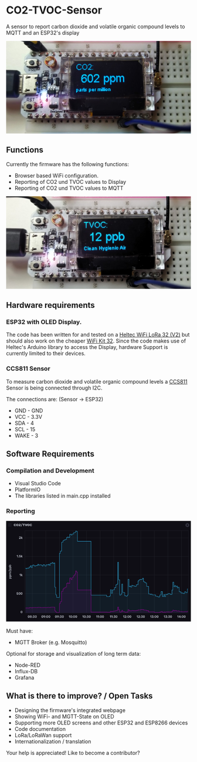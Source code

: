# CO2-TVOC-Sensor
A sensor to report carbon dioxide and volatile organic compound levels to MQTT and an ESP32's display

![ESP32 showing carbon dioxide levels](docs/pictures/CO2-TVOC-Sensor-1.jpg)

## Functions
Currently the firmware has the following functions:

* Browser based WiFi configuration.
* Reporting of CO2 und TVOC values to Display
* Reporting of CO2 und TVOC values to MQTT

![ESP32 showing volatile organic compound levels - they are even interpreted for better understanding!](docs/pictures/CO2-TVOC-Sensor-2.jpg)

## Hardware requirements

### ESP32 with OLED Display. 
The code has been written for and tested on a [Heltec WiFi LoRa 32 (V2)](https://heltec.org/project/wifi-lora-32/) but should also work on the cheaper [WiFi Kit 32](https://heltec.org/project/wifi-kit-32/). Since the code makes use of Heltec's Arduino library to access the Display, hardware Support is currently limited to their devices.

### CCS811 Sensor
To measure carbon dioxide and volatile organic compound levels a [CCS811](https://www.sciosense.com/products/environmental-sensors/ccs811-gas-sensor-solution/) Sensor is being connected through I2C. 

The connections are:
(Sensor -> ESP32)

* GND - GND
* VCC - 3.3V
* SDA - 4
* SCL - 15
* WAKE - 3

## Software Requirements

### Compilation and Development

* Visual Studio Code
* PlatformIO
* The libraries listed in main.cpp installed

### Reporting
![Report of CO2 and TVOC levels in InfluxDB dasboard](docs/pictures/CO2-TVOC-Sensor-report.png)

Must have:

* MGTT Broker (e.g. Mosquitto)

Optional for storage and visualization of long term data:

* Node-RED
* Influx-DB
* Grafana

## What is there to improve? / Open Tasks

* Designing the firmware's integrated webpage
* Showing WiFi- and MGTT-State on OLED
* Supporting more OLED screens and other ESP32 and ESP8266 devices
* Code documentation
* LoRa/LoRaWan support
* Internationalization / translation

Your help is appreciated! Like to become a contributor?
